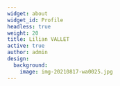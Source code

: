 ```yaml
---
widget: about
widget_id: Profile
headless: true
weight: 20
title: Lilian VALLET
active: true
author: admin
design:
  background:
    image: img-20210817-wa0025.jpg
---
```

